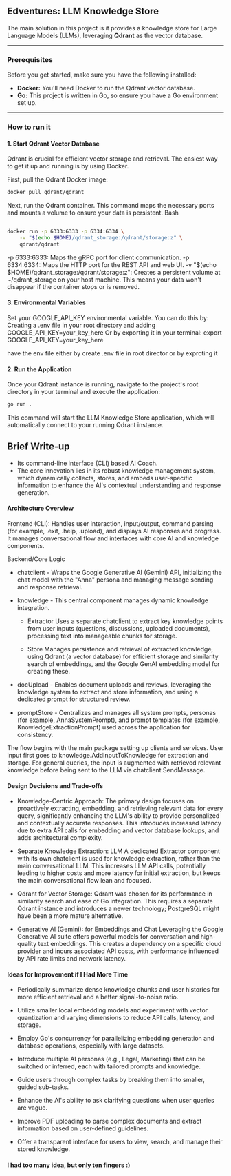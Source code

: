 ## Edventures: LLM Knowledge Store

The main solution in this project is it provides a knowledge store for Large Language Models (LLMs), leveraging **Qdrant** as the vector database.

---

### Prerequisites

Before you get started, make sure you have the following installed:

* **Docker:** You'll need Docker to run the Qdrant vector database.
* **Go:** This project is written in Go, so ensure you have a Go environment set up.

---

### How to run it

#### 1. Start Qdrant Vector Database

Qdrant is crucial for efficient vector storage and retrieval. The easiest way to get it up and running is by using Docker.

First, pull the Qdrant Docker image:

```bash
docker pull qdrant/qdrant
```


Next, run the Qdrant container. This command maps the necessary ports and mounts a volume to ensure your data is persistent.
Bash

```bash

docker run -p 6333:6333 -p 6334:6334 \
    -v "$(echo $HOME)/qdrant_storage:/qdrant/storage:z" \
    qdrant/qdrant
```

-p 6333:6333: Maps the gRPC port for client communication.
-p 6334:6334: Maps the HTTP port for the REST API and web UI.
-v "$(echo $HOME)/qdrant_storage:/qdrant/storage:z": Creates a persistent volume at ~/qdrant_storage on your host machine. This means your data won't disappear if the container stops or is removed.

#### 3. Environmental Variables

Set your GOOGLE_API_KEY environmental variable. You can do this by:
Creating a .env file in your root directory and adding GOOGLE_API_KEY=your_key_here
Or by exporting it in your terminal: export GOOGLE_API_KEY=your_key_here

have the env file either by create .env file in root director or by exproting it 

#### 2. Run the Application

Once your Qdrant instance is running, navigate to the project's root directory in your terminal and execute the application:

```Bash
go run .
```

This command will start the LLM Knowledge Store application, which will automatically connect to your running Qdrant instance.

## Brief Write-up
- Its command-line interface (CLI) based AI Coach.
- The core innovation lies in its robust knowledge management system, which dynamically collects, stores, and embeds user-specific information to enhance the AI's contextual understanding and response generation.

#### Architecture Overview

Frontend (CLI): Handles user interaction, input/output, command parsing (for example, .exit, .help, .upload), and displays AI responses and progress. It manages conversational flow and interfaces with core AI and knowledge components.

Backend/Core Logic
* chatclient -  Wraps the Google Generative AI (Gemini) API, initializing the chat model with the "Anna" persona and managing message sending and response retrieval.

* knowledge - This central component manages dynamic knowledge integration.

    * Extractor Uses a separate chatclient to extract key knowledge points from user inputs (questions, discussions, uploaded documents), processing text into manageable chunks for storage.

    * Store Manages persistence and retrieval of extracted knowledge, using Qdrant (a vector database) for efficient storage and similarity search of embeddings, and the Google GenAI embedding model for creating these.

* docUpload - Enables document uploads and reviews, leveraging the knowledge system to extract and store information, and using a dedicated prompt for structured review.

* promptStore - Centralizes and manages all system prompts, personas (for example, AnnaSystemPrompt), and prompt templates (for example, KnowledgeExtractionPrompt) used across the application for consistency.

The flow begins with the main package setting up clients and services. User input first goes to knowledge.AddInputToKnowledge for extraction and storage. For general queries, the input is augmented with retrieved relevant knowledge before being sent to the LLM via chatclient.SendMessage.

#### Design Decisions and Trade-offs
* Knowledge-Centric Approach: The primary design focuses on proactively extracting, embedding, and retrieving relevant data for every query, significantly enhancing the LLM's ability to provide personalized and contextually accurate responses. This introduces increased latency due to extra API calls for embedding and vector database lookups, and adds architectural complexity.

* Separate Knowledge Extraction: LLM A dedicated Extractor component with its own chatclient is used for knowledge extraction, rather than the main conversational LLM. This increases LLM API calls, potentially leading to higher costs and more latency for initial extraction, but keeps the main conversational flow lean and focused.

* Qdrant for Vector Storage: Qdrant was chosen for its performance in similarity search and ease of Go integration. This requires a separate Qdrant instance and introduces a newer technology; PostgreSQL might have been a more mature alternative.

* Generative AI (Gemini): for Embeddings and Chat Leveraging the Google Generative AI suite offers powerful models for conversation and high-quality text embeddings. This creates a dependency on a specific cloud provider and incurs associated API costs, with performance influenced by API rate limits and network latency.


#### Ideas for Improvement if I Had More Time
* Periodically summarize dense knowledge chunks and user histories for more efficient retrieval and a better signal-to-noise ratio.

* Utilize smaller local embedding models and experiment with vector quantization and varying dimensions to reduce API calls, latency, and storage.

* Employ Go's concurrency for parallelizing embedding generation and database operations, especially with large datasets.

* Introduce multiple AI personas (e.g., Legal, Marketing) that can be switched or inferred, each with tailored prompts and knowledge.

* Guide users through complex tasks by breaking them into smaller, guided sub-tasks.

* Enhance the AI's ability to ask clarifying questions when user queries are vague.

* Improve PDF uploading to parse complex documents and extract information based on user-defined guidelines.

* Offer a transparent interface for users to view, search, and manage their stored knowledge.


#### I had too many idea, but only ten fingers :)
